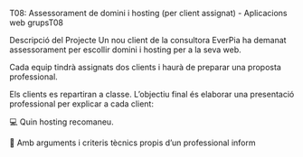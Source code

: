 T08: Assessorament de domini i hosting (per client assignat) - Aplicacions web
grupsT08

Descripció del Projecte
Un nou client de la consultora EverPia ha demanat assessorament per escollir domini i hosting per a la seva web.

Cada equip tindrà assignats dos clients i haurà de preparar una proposta professional.

Els clients es repartiran a classe. L’objectiu final és elaborar una presentació professional per explicar a cada client:

💻 Quin hosting recomaneu.

🧾 Amb arguments i criteris tècnics propis d’un professional inform
